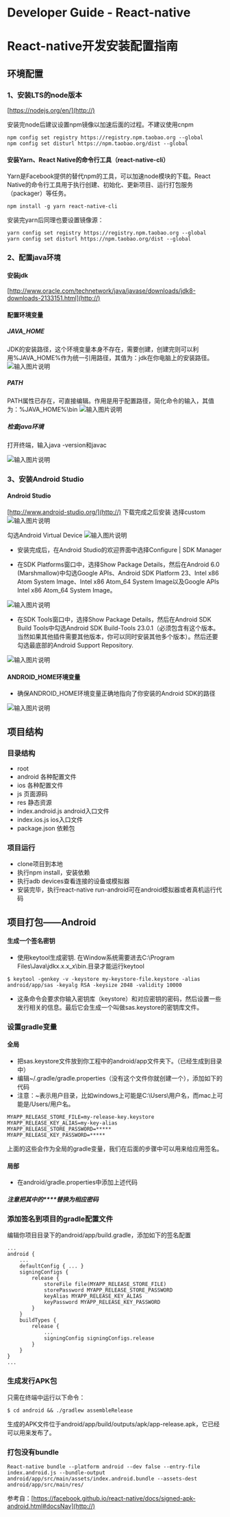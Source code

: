 # Developer Guide - React-native

# React-native开发安装配置指南

## 环境配置

### 1、安装LTS的node版本

[https://nodejs.org/en/](http://) 

安装完node后建议设置npm镜像以加速后面的过程。不建议使用cnpm

```
npm config set registry https://registry.npm.taobao.org --global
npm config set disturl https://npm.taobao.org/dist --global
```

#### 安装Yarn、React Native的命令行工具（react-native-cli）

Yarn是Facebook提供的替代npm的工具，可以加速node模块的下载。React Native的命令行工具用于执行创建、初始化、更新项目、运行打包服务（packager）等任务。

```
npm install -g yarn react-native-cli
```

安装完yarn后同理也要设置镜像源：

```
yarn config set registry https://registry.npm.taobao.org --global
yarn config set disturl https://npm.taobao.org/dist --global
```

### 2、配置java环境

#### 安装jdk

[http://www.oracle.com/technetwork/java/javase/downloads/jdk8-downloads-2133151.html](http://)

#### 配置环境变量

##### JAVA_HOME

JDK的安装路径，这个环境变量本身不存在，需要创建，创建完则可以利用%JAVA_HOME%作为统一引用路径，其值为：jdk在你电脑上的安装路径。
![输入图片说明](https://gitee.com/uploads/images/2018/0204/155307_69156edb_1320745.png "屏幕截图.png")

##### PATH

PATH属性已存在，可直接编辑。作用是用于配置路径，简化命令的输入，其值为：%JAVA_HOME%\bin
![输入图片说明](https://gitee.com/uploads/images/2018/0204/160006_7425e01f_1320745.png "屏幕截图.png")

##### 检查java环境

打开终端，输入java -version和javac

![输入图片说明](https://gitee.com/uploads/images/2018/0204/162245_4064bd43_1320745.png "屏幕截图.png")

### 3、安装Android Studio

#### Android Studio

[http://www.android-studio.org/](http://)
下载完成之后安装
选择custom
![输入图片说明](https://gitee.com/uploads/images/2018/0204/180210_2cd07041_1320745.png "屏幕截图.png")

勾选Android Virtual Device
![输入图片说明](https://gitee.com/uploads/images/2018/0204/175705_32453288_1320745.png "屏幕截图.png")

- 安装完成后，在Android Studio的欢迎界面中选择Configure | SDK Manager


- 在SDK Platforms窗口中，选择Show Package Details，然后在Android 6.0 (Marshmallow)中勾选Google APIs、Android SDK Platform 23、Intel x86 Atom System Image、Intel x86 Atom_64 System Image以及Google APIs Intel x86 Atom_64 System Image。

![输入图片说明](https://gitee.com/uploads/images/2018/0204/185450_d5b03847_1320745.png "屏幕截图.png")

- 在SDK Tools窗口中，选择Show Package Details，然后在Android SDK Build Tools中勾选Android SDK Build-Tools 23.0.1（必须包含有这个版本。当然如果其他插件需要其他版本，你可以同时安装其他多个版本）。然后还要勾选最底部的Android Support Repository.

![输入图片说明](https://gitee.com/uploads/images/2018/0204/185636_7ddcc6e9_1320745.png "屏幕截图.png")

#### ANDROID_HOME环境变量

- 确保ANDROID_HOME环境变量正确地指向了你安装的Android SDK的路径

![输入图片说明](https://gitee.com/uploads/images/2018/0204/222347_d52fe184_1320745.png "屏幕截图.png")

## 项目结构

### 目录结构

- root
- android 各种配置文件
- ios 各种配置文件
- js 页面源码
- res 静态资源
- index.android.js  android入口文件
- index.ios.js  ios入口文件
- package.json  依赖包

### 项目运行

- clone项目到本地
- 执行npm install，安装依赖
- 执行adb devices查看连接的设备或模拟器
- 安装完毕，执行react-native run-android可在android模拟器或者真机运行代码

## 项目打包——Android

#### 生成一个签名密钥

- 使用keytool生成密钥. 在Window系统需要进去C:\Program Files\Java\jdkx.x.x_x\bin.目录才能运行keytool

```
$ keytool -genkey -v -keystore my-keystore-file.keystore -alias android/app/sas -keyalg RSA -keysize 2048 -validity 10000
```

- 这条命令会要求你输入密钥库（keystore）和对应密钥的密码，然后设置一些发行相关的信息。最后它会生成一个叫做sas.keystore的密钥库文件。

### 设置gradle变量

#### 全局

- 把sas.keystore文件放到你工程中的android/app文件夹下。（已经生成到目录中）
- 编辑~/.gradle/gradle.properties（没有这个文件你就创建一个），添加如下的代码
- 注意：~表示用户目录，比如windows上可能是C:\Users\用户名，而mac上可能是/Users/用户名。

```
MYAPP_RELEASE_STORE_FILE=my-release-key.keystore
MYAPP_RELEASE_KEY_ALIAS=my-key-alias
MYAPP_RELEASE_STORE_PASSWORD=*****
MYAPP_RELEASE_KEY_PASSWORD=*****
```

上面的这些会作为全局的gradle变量，我们在后面的步骤中可以用来给应用签名。

#### 局部

- 在android/gradle.properties中添加上述代码

##### 注意把其中的****替换为相应密码

### 添加签名到项目的gradle配置文件

编辑你项目目录下的android/app/build.gradle，添加如下的签名配置

```
...
android {
    ...
    defaultConfig { ... }
    signingConfigs {
        release {
            storeFile file(MYAPP_RELEASE_STORE_FILE)
            storePassword MYAPP_RELEASE_STORE_PASSWORD
            keyAlias MYAPP_RELEASE_KEY_ALIAS
            keyPassword MYAPP_RELEASE_KEY_PASSWORD
        }
    }
    buildTypes {
        release {
            ...
            signingConfig signingConfigs.release
        }
    }
}
...
```

### 生成发行APK包

只需在终端中运行以下命令：

```
$ cd android && ./gradlew assembleRelease
```

生成的APK文件位于android/app/build/outputs/apk/app-release.apk，它已经可以用来发布了。

### 打包没有bundle

```
React-native bundle --platform android --dev false --entry-file index.android.js --bundle-output android/app/src/main/assets/index.android.bundle --assets-dest android/app/src/main/res/
```

参考自：[https://facebook.github.io/react-native/docs/signed-apk-android.html#docsNav](http://)

